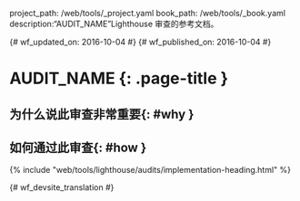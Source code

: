 project_path: /web/tools/_project.yaml
book_path: /web/tools/_book.yaml
description:“AUDIT_NAME”Lighthouse 审查的参考文档。

{# wf_updated_on: 2016-10-04 #}
{# wf_published_on: 2016-10-04 #}

# AUDIT_NAME {: .page-title }

## 为什么说此审查非常重要{: #why }

## 如何通过此审查{: #how }

{% include "web/tools/lighthouse/audits/implementation-heading.html" %}


{# wf_devsite_translation #}
